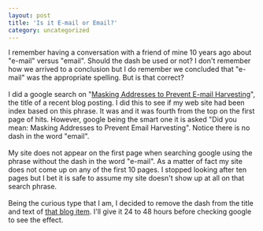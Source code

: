 ```yaml
---
layout: post
title: 'Is it E-mail or Email?'
category: uncategorized
---
```


I remember having a conversation with a friend of mine 10 years ago about "e-mail" versus "email".  Should the dash be used or not?  I don't remember how we arrived to a conclusion but I do remember we concluded that "e-mail" was the appropriate spelling.  But is that correct?<br /><br />I did a google search on "<a href="http://www.thecave.com/archive/2005/06/25/masking_addresses_to_prevent_email_harvesting.aspx">Masking Addresses to Prevent E-mail Harvesting</a>", the title of a recent blog posting.  I did this to see if my web site had been index based on this phrase.  It was and it was fourth from the top on the first page of hits.  However, google being the smart one it is asked "Did you mean: Masking Addresses to Prevent Email Harvesting".  Notice there is no dash in the word "email".<br /><br />My site does not appear on the first page when searching google using the phrase without the dash in the word "e-mail".  As a matter of fact my site does not come up on any of the first 10 pages.  I stopped looking after ten pages but I bet it is safe to assume my site doesn't show up at all on that search phrase.<br /><br />Being the curious type that I am, I decided to remove the dash from the title and text of <a href="http://www.thecave.com/archive/2005/06/25/masking_addresses_to_prevent_email_harvesting.aspx">that blog item</a>.  I'll give it 24 to 48 hours before checking google to see the effect.
